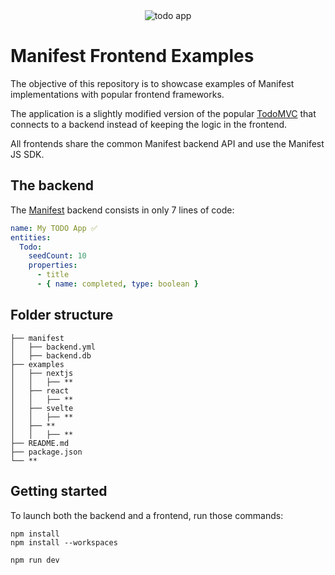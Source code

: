 <div align="center">
  <img src="https://github.com/user-attachments/assets/7afad85a-b285-4bd0-b36a-43f7558e2838" alt="todo app">
</div>

# Manifest Frontend Examples

The objective of this repository is to showcase examples of Manifest implementations with popular frontend frameworks.

The application is a slightly modified version of the popular [TodoMVC](https://todomvc.com/) that connects to a backend instead of keeping the logic in the frontend.

All frontends share the common Manifest backend API and use the Manifest JS SDK.

## The backend

The [Manifest](http://manifest.build) backend consists in only 7 lines of code:

```yaml
name: My TODO App ✅
entities:
  Todo:
    seedCount: 10
    properties:
      - title
      - { name: completed, type: boolean }
```

## Folder structure

```
├── manifest
│   ├── backend.yml
│   ├── backend.db
├── examples
│   ├── nextjs
│   │   ├── **
│   ├── react
│   │   ├── **
│   ├── svelte
│   │   ├── **
│   ├── **
│   │   ├── **
├── README.md
├── package.json
└── **

```

## Getting started

To launch both the backend and a frontend, run those commands:

```
npm install
npm install --workspaces

npm run dev
```
